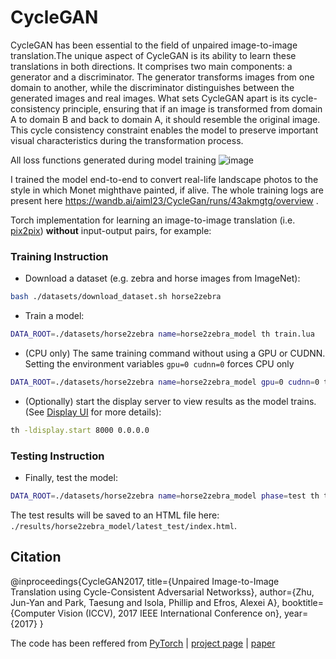 # CycleGAN
CycleGAN has been essential to the field of unpaired image-to-image translation.The unique aspect of CycleGAN  is its ability to learn these translations in both directions. It comprises two main components: a generator and a discriminator. The generator transforms images from one domain to another, while the discriminator distinguishes between the generated images and real images. What sets CycleGAN apart is its cycle-consistency principle, ensuring that if an image is transformed from domain A to domain B and back to domain A, it should resemble the original image. This cycle consistency constraint enables the model to preserve important visual characteristics during the transformation process.

All loss functions generated during model training
![image](https://github.com/user-attachments/assets/baba41e6-c36f-4250-b708-d00d046ff278)

I trained the model end-to-end to convert real-life landscape photos to the style in which Monet mighthave painted, if alive. The whole training logs are present here https://wandb.ai/aiml23/CycleGan/runs/43akmgtg/overview .



Torch implementation for learning an image-to-image translation (i.e. [pix2pix](https://github.com/phillipi/pix2pix)) **without** input-output pairs, for example:

### Training Instruction
- Download a dataset (e.g. zebra and horse images from ImageNet):
```bash
bash ./datasets/download_dataset.sh horse2zebra
```
- Train a model:
```bash
DATA_ROOT=./datasets/horse2zebra name=horse2zebra_model th train.lua
```
- (CPU only) The same training command without using a GPU or CUDNN. Setting the environment variables ```gpu=0 cudnn=0``` forces CPU only
```bash
DATA_ROOT=./datasets/horse2zebra name=horse2zebra_model gpu=0 cudnn=0 th train.lua
```
- (Optionally) start the display server to view results as the model trains. (See [Display UI](#display-ui) for more details):
```bash
th -ldisplay.start 8000 0.0.0.0
```

### Testing Instruction
- Finally, test the model:
```bash
DATA_ROOT=./datasets/horse2zebra name=horse2zebra_model phase=test th test.lua
```
The test results will be saved to an HTML file here: `./results/horse2zebra_model/latest_test/index.html`.






## Citation

@inproceedings{CycleGAN2017,
  title={Unpaired Image-to-Image Translation using Cycle-Consistent Adversarial Networkss},
  author={Zhu, Jun-Yan and Park, Taesung and Isola, Phillip and Efros, Alexei A},
  booktitle={Computer Vision (ICCV), 2017 IEEE International Conference on},
  year={2017}
}

The code has been reffered from [PyTorch](https://github.com/junyanz/pytorch-CycleGAN-and-pix2pix) | [project page](https://junyanz.github.io/CycleGAN/) |   [paper](https://arxiv.org/pdf/1703.10593.pdf)
